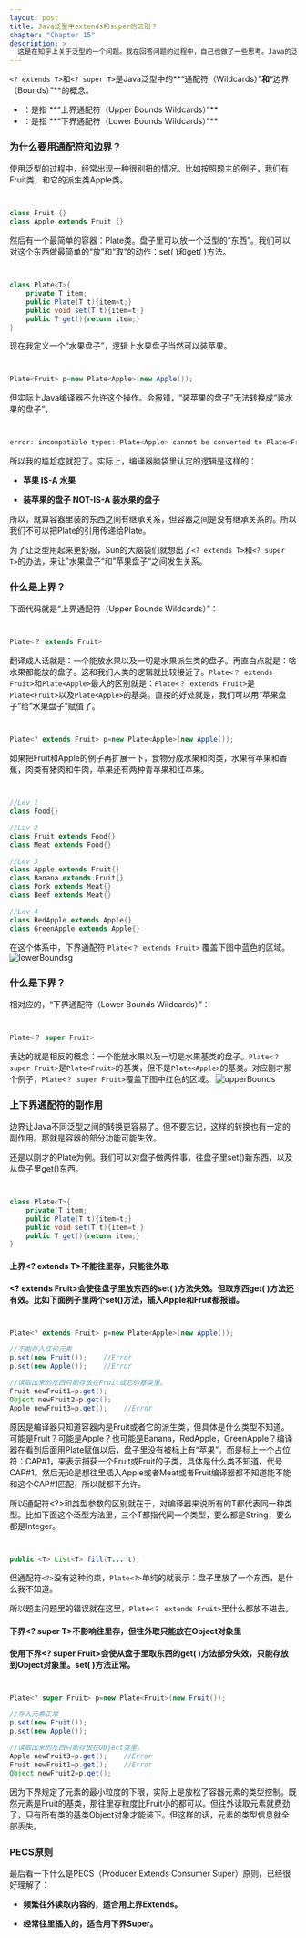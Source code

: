 ```yaml
---
layout: post
title: Java泛型中extends和super的区别？
chapter: "Chapter 15"
description: >
  这是在知乎上关于泛型的一个问题。我在回答问题的过程中，自己也做了一些思考。Java的泛型确实不够简洁，但人生有得时候就是这样，除了用别人给我们的，我们别无选择。
---
```


`<? extends T>`和`<? super T>`是Java泛型中的**“通配符（Wildcards）”**和**“边界（Bounds）”**的概念。

* <? extends T>：是指 **“上界通配符（Upper Bounds Wildcards）”**

* <? super T>：是指 **“下界通配符（Lower Bounds Wildcards）”**



### 为什么要用通配符和边界？

使用泛型的过程中，经常出现一种很别扭的情况。比如按照题主的例子，我们有Fruit类，和它的派生类Apple类。


```java


class Fruit {}
class Apple extends Fruit {}


```



然后有一个最简单的容器：Plate类。盘子里可以放一个泛型的“东西”。我们可以对这个东西做最简单的“放”和“取”的动作：set( )和get( )方法。


```java


class Plate<T>{
    private T item;
    public Plate(T t){item=t;}
    public void set(T t){item=t;}
    public T get(){return item;}
}


```



现在我定义一个“水果盘子”，逻辑上水果盘子当然可以装苹果。


```java


Plate<Fruit> p=new Plate<Apple>(new Apple());


```



但实际上Java编译器不允许这个操作。会报错，“装苹果的盘子”无法转换成“装水果的盘子”。


```java


error: incompatible types: Plate<Apple> cannot be converted to Plate<Fruit>


```



所以我的尴尬症就犯了。实际上，编译器脑袋里认定的逻辑是这样的：

* **苹果 IS-A 水果**

* **装苹果的盘子 NOT-IS-A 装水果的盘子**

所以，就算容器里装的东西之间有继承关系，但容器之间是没有继承关系的。所以我们不可以把Plate<Apple>的引用传递给Plate<Fruit>。

为了让泛型用起来更舒服，Sun的大脑袋们就想出了`<? extends T>`和`<? super T>`的办法，来让”水果盘子“和”苹果盘子“之间发生关系。



### 什么是上界？

下面代码就是“上界通配符（Upper Bounds Wildcards）”：


```java


Plate<？ extends Fruit>


```



翻译成人话就是：一个能放水果以及一切是水果派生类的盘子。再直白点就是：啥水果都能放的盘子。这和我们人类的逻辑就比较接近了。`Plate<？ extends Fruit>`和`Plate<Apple>`最大的区别就是：`Plate<？ extends Fruit>`是`Plate<Fruit>`以及`Plate<Apple>`的基类。直接的好处就是，我们可以用“苹果盘子”给“水果盘子”赋值了。


```java


Plate<? extends Fruit> p=new Plate<Apple>(new Apple());


```



如果把Fruit和Apple的例子再扩展一下，食物分成水果和肉类，水果有苹果和香蕉，肉类有猪肉和牛肉，苹果还有两种青苹果和红苹果。


```java


//Lev 1
class Food{}

//Lev 2
class Fruit extends Food{}
class Meat extends Food{}

//Lev 3
class Apple extends Fruit{}
class Banana extends Fruit{}
class Pork extends Meat{}
class Beef extends Meat{}

//Lev 4
class RedApple extends Apple{}
class GreenApple extends Apple{}


```



在这个体系中，下界通配符 `Plate<？ extends Fruit>` 覆盖下图中蓝色的区域。
![lowerBounds](/thinkinginjava/uploads/tij4-15/lowerBounds.png)g



### 什么是下界？

相对应的，“下界通配符（Lower Bounds Wildcards）”：


```java


Plate<？ super Fruit>


```



表达的就是相反的概念：一个能放水果以及一切是水果基类的盘子。`Plate<？ super Fruit>`是`Plate<Fruit>`的基类，但不是`Plate<Apple>`的基类。对应刚才那个例子，`Plate<？ super Fruit>`覆盖下图中红色的区域。
![upperBounds](/thinkinginjava/uploads/tij4-15/upperBounds.png)



### 上下界通配符的副作用

边界让Java不同泛型之间的转换更容易了。但不要忘记，这样的转换也有一定的副作用。那就是容器的部分功能可能失效。

还是以刚才的Plate为例。我们可以对盘子做两件事，往盘子里set()新东西，以及从盘子里get()东西。


```java


class Plate<T>{
    private T item;
    public Plate(T t){item=t;}
    public void set(T t){item=t;}
    public T get(){return item;}
}


```





#### 上界<? extends T>不能往里存，只能往外取

**<? extends Fruit>会使往盘子里放东西的set( )方法失效。但取东西get( )方法还有效。比如下面例子里两个set()方法，插入Apple和Fruit都报错。**


```java


Plate<? extends Fruit> p=new Plate<Apple>(new Apple());

//不能存入任何元素
p.set(new Fruit());    //Error
p.set(new Apple());    //Error

//读取出来的东西只能存放在Fruit或它的基类里。
Fruit newFruit1=p.get();
Object newFruit2=p.get();
Apple newFruit3=p.get();    //Error


```



原因是编译器只知道容器内是Fruit或者它的派生类，但具体是什么类型不知道。可能是Fruit？可能是Apple？也可能是Banana，RedApple，GreenApple？编译器在看到后面用Plate<Apple>赋值以后，盘子里没有被标上有“苹果”。而是标上一个占位符：CAP#1，来表示捕获一个Fruit或Fruit的子类，具体是什么类不知道，代号CAP#1。然后无论是想往里插入Apple或者Meat或者Fruit编译器都不知道能不能和这个CAP#1匹配，所以就都不允许。

所以通配符<?>和类型参数<T>的区别就在于，对编译器来说所有的T都代表同一种类型。比如下面这个泛型方法里，三个T都指代同一个类型，要么都是String，要么都是Integer。


```java


public <T> List<T> fill(T... t);


```



但通配符`<?>`没有这种约束，`Plate<?>`单纯的就表示：盘子里放了一个东西，是什么我不知道。

所以题主问题里的错误就在这里，`Plate<？ extends Fruit>`里什么都放不进去。



#### 下界<? super T>不影响往里存，但往外取只能放在Object对象里

**使用下界<? super Fruit>会使从盘子里取东西的get( )方法部分失效，只能存放到Object对象里。set( )方法正常。**


```java


Plate<? super Fruit> p=new Plate<Fruit>(new Fruit());

//存入元素正常
p.set(new Fruit());
p.set(new Apple());

//读取出来的东西只能存放在Object类里。
Apple newFruit3=p.get();    //Error
Fruit newFruit1=p.get();    //Error
Object newFruit2=p.get();


```



因为下界规定了元素的最小粒度的下限，实际上是放松了容器元素的类型控制。既然元素是Fruit的基类，那往里存粒度比Fruit小的都可以。但往外读取元素就费劲了，只有所有类的基类Object对象才能装下。但这样的话，元素的类型信息就全部丢失。



### PECS原则

最后看一下什么是PECS（Producer Extends Consumer Super）原则，已经很好理解了：

* **频繁往外读取内容的，适合用上界Extends。**

* **经常往里插入的，适合用下界Super。**
